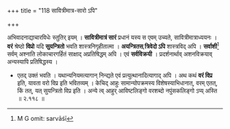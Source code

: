 +++
title = "118 सावित्रीमात्र-सारो ऽपि"

+++


अभिवादनाद्याचारविधेः स्तुतिर् इयम् । **सावित्रीमात्रं सारं** प्रधानं यस्य स एवम् उच्यते, सावित्रीमात्राध्ययनः । **वरं** श्रेष्ठो **विप्रो** यदि **सुयन्त्रितो** भवति शास्त्रनिगृहीतात्मा । **अयन्त्रितस् त्रिवेदो ऽपि** शास्त्रविद् अपि । **सर्वाशी**[^३४९] सर्वम् अश्नाति लोकाचारगर्हितं साक्षाद् अप्रतिषिद्धम् अपि । एवं **सर्वविक्रयी** । प्रदर्शनार्थाव् अशनविक्रयाव् अन्यस्यापि प्रतिषिद्धस्य । 


[^३४९]:
     M G omit: sarvāśī

- एतद् उक्तं भवति । यथान्यनियमत्यागान् निन्द्यते एवं प्रत्युत्थानादित्यागाद् अपि । अथ कथं **वरं विप्र** इति, यावता वरो विप्र इति भवितव्यम् । केचिद् आहुः सामान्योपक्रमस्य विशेषस्याभिधानात्, वरम् एतत्, किं तत्, यत् सुयन्त्रितो विप्र इति । अन्ये त्व् आहुर् आविष्टलिङ्गो वरशब्दो नपुंसकलिङ्गो ऽप्य् अस्ति ॥ २.११८ ॥